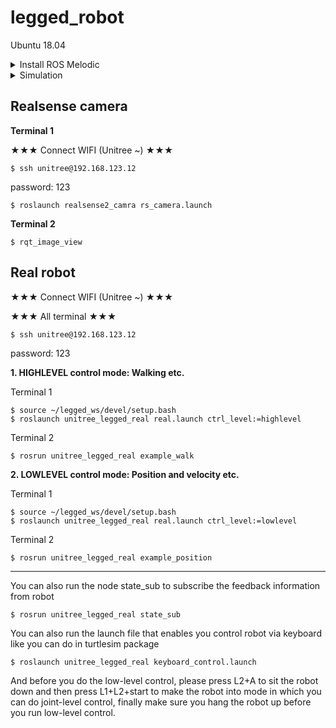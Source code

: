# legged_robot

Ubuntu 18.04

<details>
    <summary> Install ROS Melodic </summary>
    
## Install [ROS Melodic](http://wiki.ros.org/melodic/Installation/Ubuntu)

Setup your sources.list
```
$ sudo sh -c 'echo "deb http://packages.ros.org/ros/ubuntu $(lsb_release -sc) main" > /etc/apt/sources.list.d/ros-latest.list'
```

Set up your keys
```
$ sudo apt install curl
$ curl -s https://raw.githubusercontent.com/ros/rosdistro/master/ros.asc | sudo apt-key add -
```

Installation
```
$ sudo apt update
$ sudo apt install ros-melodic-desktop-full
```

Environment setup
```
$ echo "source /opt/ros/melodic/setup.bash" >> ~/.bashrc
$ source ~/.bashrc
```

Dependencies for building packages
```
$ sudo apt install python-rosdep python-rosinstall python-rosinstall-generator python-wstool build-essential
$ sudo apt install python-rosdep
$ rosdep update
```
</details>



<details>
    <summary> Simulation </summary>
    
## Simulation

Make workspace
```
$ mkdir -p ~/legged_ws/src
```

*You have to install three packages!*
*Please open a new terminal for each package you install*

Install and build package 1
```
$ cd legged_ws/src
$ git clone https://github.com/unitreerobotics/unitree_legged_sdk.git
$ cd unitree_legged_sdk
$ mkdir build
$ cd build
$ cmake ..
$ make
```

Install and build package 2
```
$ cd legged_ws/src
$ git clone https://github.com/unitreerobotics/unitree_ros_to_real.git
```

Install and build package 3
```
$ cd legged_ws/src
$ git clone https://github.com/unitreerobotics/unitree_ros.git
$ sudo apt-get install ros-melodic-controller-interface  ros-melodic-gazebo-ros-control ros-melodic-joint-state-controller ros-melodic-effort-controllers ros-melodic-joint-trajectory-controller
```

open the new termial
```
$ cd legged_ws
$ catkin_make
```

Now start simulation!
</details>

## Realsense camera

**Terminal 1**

★★★ Connect WIFI (Unitree ~) ★★★
```
$ ssh unitree@192.168.123.12
```
password: 123


```
$ roslaunch realsense2_camra rs_camera.launch
```

**Terminal 2**
```
$ rqt_image_view
```


## Real robot

★★★ Connect WIFI (Unitree ~) ★★★

★★★ All terminal ★★★
```
$ ssh unitree@192.168.123.12
```
password: 123


**1. HIGHLEVEL control mode: Walking etc.**

Terminal 1
```
$ source ~/legged_ws/devel/setup.bash
$ roslaunch unitree_legged_real real.launch ctrl_level:=highlevel
```

Terminal 2
```
$ rosrun unitree_legged_real example_walk
```

**2. LOWLEVEL control mode: Position and velocity etc.**

Terminal 1
```
$ source ~/legged_ws/devel/setup.bash
$ roslaunch unitree_legged_real real.launch ctrl_level:=lowlevel
```

Terminal 2
```
$ rosrun unitree_legged_real example_position
```

---

You can also run the node state_sub to subscribe the feedback information from robot
```
$ rosrun unitree_legged_real state_sub
```

You can also run the launch file that enables you control robot via keyboard like you can do in turtlesim package
```
$ roslaunch unitree_legged_real keyboard_control.launch
```

And before you do the low-level control, please press L2+A to sit the robot down and then press L1+L2+start to make the robot into mode in which you can do joint-level control, finally make sure you hang the robot up before you run low-level control.
